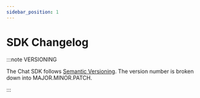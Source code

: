 ```yaml
---
sidebar_position: 1
---
```


# SDK Changelog

:::note VERSIONING

The Chat SDK follows [Semantic Versioning](https://semver.org/). The version number is broken down into MAJOR.MINOR.PATCH.

:::
